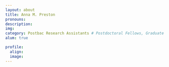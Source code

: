 ```yaml
---
layout: about
title: Anna M. Preston
pronouns:
description:
img:
category: Postbac Research Assistants # Postdoctoral Fellows, Graduate Students, Postbac Research Assistants, Undergraduate Research Assistants
alum: true

profile:
  align:
  image:
---
```

